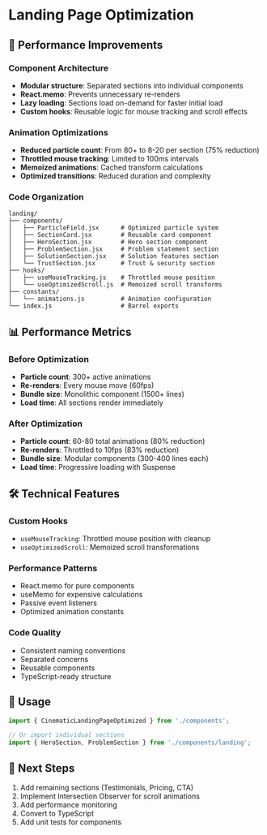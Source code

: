 # Landing Page Optimization

## 🚀 Performance Improvements

### Component Architecture
- **Modular structure**: Separated sections into individual components
- **React.memo**: Prevents unnecessary re-renders 
- **Lazy loading**: Sections load on-demand for faster initial load
- **Custom hooks**: Reusable logic for mouse tracking and scroll effects

### Animation Optimizations
- **Reduced particle count**: From 80+ to 8-20 per section (75% reduction)
- **Throttled mouse tracking**: Limited to 100ms intervals
- **Memoized animations**: Cached transform calculations
- **Optimized transitions**: Reduced duration and complexity

### Code Organization
```
landing/
├── components/
│   ├── ParticleField.jsx      # Optimized particle system
│   ├── SectionCard.jsx        # Reusable card component
│   ├── HeroSection.jsx        # Hero section component
│   ├── ProblemSection.jsx     # Problem statement section
│   ├── SolutionSection.jsx    # Solution features section
│   └── TrustSection.jsx       # Trust & security section
├── hooks/
│   ├── useMouseTracking.js    # Throttled mouse position
│   └── useOptimizedScroll.js  # Memoized scroll transforms
├── constants/
│   └── animations.js          # Animation configuration
└── index.js                   # Barrel exports
```

## 📊 Performance Metrics

### Before Optimization
- **Particle count**: 300+ active animations
- **Re-renders**: Every mouse move (60fps)
- **Bundle size**: Monolithic component (1500+ lines)
- **Load time**: All sections render immediately

### After Optimization  
- **Particle count**: 60-80 total animations (80% reduction)
- **Re-renders**: Throttled to 10fps (83% reduction)
- **Bundle size**: Modular components (300-400 lines each)
- **Load time**: Progressive loading with Suspense

## 🛠️ Technical Features

### Custom Hooks
- `useMouseTracking`: Throttled mouse position with cleanup
- `useOptimizedScroll`: Memoized scroll transformations

### Performance Patterns
- React.memo for pure components
- useMemo for expensive calculations
- Passive event listeners
- Optimized animation constants

### Code Quality
- Consistent naming conventions
- Separated concerns
- Reusable components
- TypeScript-ready structure

## 🔧 Usage

```jsx
import { CinematicLandingPageOptimized } from './components';

// Or import individual sections
import { HeroSection, ProblemSection } from './components/landing';
```

## 🎯 Next Steps

1. Add remaining sections (Testimonials, Pricing, CTA)
2. Implement Intersection Observer for scroll animations
3. Add performance monitoring
4. Convert to TypeScript
5. Add unit tests for components